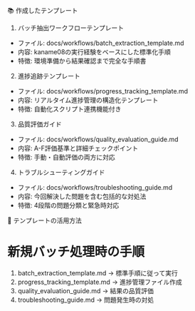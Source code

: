 
 📚 作成したテンプレート

  1. バッチ抽出ワークフローテンプレート
  - ファイル: docs/workflows/batch_extraction_template.md
  - 内容: kaname08の実行経験をベースにした標準化手順
  - 特徴: 環境準備から結果確認まで完全な手順書

  2. 進捗追跡テンプレート

  - ファイル: docs/workflows/progress_tracking_template.md
  - 内容: リアルタイム進捗管理の構造化テンプレート
  - 特徴: 自動化スクリプト連携機能付き

  3. 品質評価ガイド

  - ファイル: docs/workflows/quality_evaluation_guide.md
  - 内容: A-F評価基準と詳細チェックポイント
  - 特徴: 手動・自動評価の両方に対応

  4. トラブルシューティングガイド

  - ファイル: docs/workflows/troubleshooting_guide.md
  - 内容: 今回解決した問題を含む包括的な対処法
  - 特徴: 4段階の問題分類と緊急時対応

  🎯 テンプレートの活用方法

  # 新規バッチ処理時の手順
  1. batch_extraction_template.md → 標準手順に従って実行
  2. progress_tracking_template.md → 進捗管理ファイル作成
  3. quality_evaluation_guide.md → 結果の品質評価
  4. troubleshooting_guide.md → 問題発生時の対処
